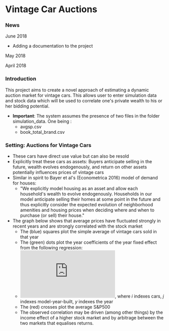Vintage Car Auctions
=====================================

### News
June 2018
* Adding a documentation to the project

May 2018

April 2018

### Introduction

This project aims to create a novel approach of estimating a dynamic auction market for vintage cars. This allows user to enter simulation data
and stock data which will be used to correlate one's private wealth to his or her bidding potential.
* **Important**: The system assumes the presence of two files in the folder simulation_data. One being :
  * avgsp.csv
  * book_total_brand.csv


### Setting: Auctions for Vintage Cars
* These cars have direct use value but can also be resold
* Explicitly treat these cars as assets: Buyers anticipate selling in the future,
wealth evolves endogenously, and return on other assets potentially influences prices of vintage cars
* Similar in spirit to Bayer et al's (Econometrica 2016) model of demand for houses:
  * "We explicitly model housing as an asset and allow each household's wealth to evolve endogenously. Households in our model anticipate selling their homes at some point in the future and thus explicitly consider the expected evolution of neighborhood amenities and housing prices when deciding where and when to purchase (or sell) their house."
* The graph below shows that average prices have fluctuated strongly in recent years and are strongly correlated with the stock market
  * The (blue) squares plot the simple average of vintage cars sold in that year
  * The (green) dots plot the year coefficients of the year fixed effect from the following regression:
  * ![equation](http://latex.codecogs.com/gif.latex?%5Ctext%7Bln%7D%28p_%7Bi%2Ct%7D%29%20%3D%20%5Cgamma_y%20&plus;%20%5Ctheta_j%20&plus;%20%5Cepsilon_%7Bi%2Ct%7D), where *i* indexes cars, *j* indexes model-year-built, *y* indexes the year
  * The (red) crosses plot the average S&P500
  * The observed correlation may be driven (among other things) by the income effect of a higher stock market and by arbitrage between the two markets that equalises returns.

